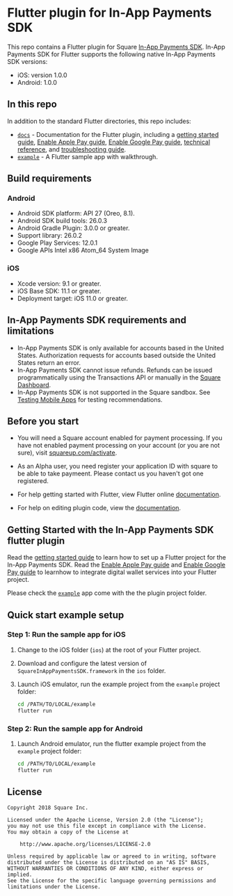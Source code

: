 # Flutter plugin for In-App Payments SDK

This repo contains a Flutter plugin for Square [In-App Payments SDK]. In-App Payments SDK for
Flutter supports the following native In-App Payments SDK versions:

  * iOS: version 1.0.0
  * Android: 1.0.0

## In this repo

In addition to the standard Flutter directories, this repo includes:

* [`docs`] - Documentation for the Flutter plugin, including a
  [getting started guide], [Enable Apple Pay guide], [Enable Google Pay guide], [technical reference], and [troubleshooting guide].
* [`example`] - A Flutter sample app with walkthrough.

## Build requirements

### Android

* Android SDK platform: API 27 (Oreo, 8.1).
* Android SDK build tools: 26.0.3
* Android Gradle Plugin: 3.0.0 or greater.
* Support library: 26.0.2
* Google Play Services: 12.0.1
* Google APIs Intel x86 Atom_64 System Image

### iOS

* Xcode version: 9.1 or greater.
* iOS Base SDK: 11.1 or greater.
* Deployment target: iOS 11.0 or greater.


## In-App Payments SDK requirements and limitations

* In-App Payments SDK is only available for accounts based in the United States.
  Authorization requests for accounts based outside the United States return an
  error.
* In-App Payments SDK cannot issue refunds. Refunds can be issued programmatically using
  the Transactions API or manually in the [Square Dashboard].
* In-App Payments SDK is not supported in the Square sandbox. See [Testing Mobile Apps]
  for testing recommendations.

## Before you start
* You will need a Square account enabled for payment processing. If you have not
  enabled payment processing on your account (or you are not sure), visit
  [squareup.com/activate].

* As an Alpha user, you need register your application ID with square to be able to take paymeent.
  Please contact us you haven't got one registered.

* For help getting started with Flutter, view Flutter online
[documentation](https://flutter.io/).

* For help on editing plugin code, view the [documentation](https://flutter.io/developing-packages/#edit-plugin-package).

## Getting Started with the In-App Payments SDK flutter plugin 

Read the [getting started guide] to learn how to set up a Flutter project for the In-App Payments SDK. Read 
the [Enable Apple Pay guide] and [Enable Google Pay guide] to learnhow to integrate digital wallet services 
into your Flutter project.



Please check the [`example`] app come with the the plugin project folder.

## Quick start example setup 

### Step 1: Run the sample app for iOS

1. Change to the iOS folder (`ios`) at the root of your Flutter project.
1. Download and configure the latest version of `SquareInAppPaymentsSDK.framework` in
   the `ios` folder.

3. Launch iOS emulator, run the example project from the `example` project folder: 
    ```bash
    cd /PATH/TO/LOCAL/example
    flutter run
    ```

### Step 2: Run the sample app for Android

1. Launch Android emulator, run the flutter example project from the `example` project folder:
    ```bash
    cd /PATH/TO/LOCAL/example
    flutter run
    ```

## License

```
Copyright 2018 Square Inc.

Licensed under the Apache License, Version 2.0 (the "License");
you may not use this file except in compliance with the License.
You may obtain a copy of the License at

    http://www.apache.org/licenses/LICENSE-2.0

Unless required by applicable law or agreed to in writing, software
distributed under the License is distributed on an "AS IS" BASIS,
WITHOUT WARRANTIES OR CONDITIONS OF ANY KIND, either express or implied.
See the License for the specific language governing permissions and
limitations under the License.
```

[//]: # "Link anchor definitions"
[squareup.com/activate]: https://squareup.com/activate
[In-App Payments SDK]: https://docs.connect.squareup.com/payments/inapppayments/intro
[Square Dashboard]: https://squareup.com/dashboard/
[Testing Mobile Apps]: https://docs.connect.squareup.com/testing/mobile
[`docs`]: https://git.sqcorp.co/users/xiao/repos/in-app-payments-flutter-plugin/browse/docs
[`example`]: https://git.sqcorp.co/users/xiao/repos/in-app-payments-flutter-plugin/browse/example
[getting started guide]: https://git.sqcorp.co/users/xiao/repos/in-app-payments-flutter-plugin/browse/docs/get-started.md
[Enable Apple Pay guide]: https://git.sqcorp.co/users/xiao/repos/in-app-payments-flutter-plugin/browse/docs/enable-applepay.md
[Enable Google Pay guide]: https://git.sqcorp.co/users/xiao/repos/in-app-payments-flutter-plugin/browse/docs/enable-googlepay.md
[technical reference]: https://git.sqcorp.co/users/xiao/repos/in-app-payments-flutter-plugin/browse/docs/reference.md
[troubleshooting guide]: https://git.sqcorp.co/users/xiao/repos/in-app-payments-flutter-plugin/browse/docs/troubleshooting.md

